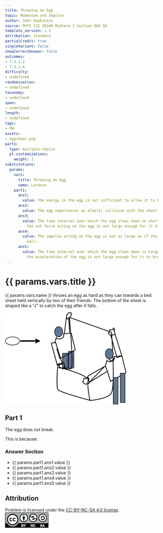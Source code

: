 ```yaml
---
title: Throwing an Egg
topic: Momentum and Impulse
author: John Hopkinson
source: PHYS 112 2014W Midterm 2 Section 002 Q4
template_version: 1.3
attribution: standard
partialCredit: true
singleVariant: false
showCorrectAnswer: false
outcomes:
- 7.3.1.3
- 7.3.1.4
difficulty:
- undefined
randomization:
- undefined
taxonomy:
- undefined
span:
- undefined
length:
- undefined
tags:
- PW
assets:
- eggsheet.png
part1:
  type: multiple-choice
  pl-customizations:
    weight: 1
substitutions:
  params:
    vars:
      title: Throwing an Egg
      name: Lorenzo
    part1:
      ans1:
        value: The energy in the egg is not sufficient to allow it to break.
      ans2:
        value: The egg experiences an elastic collision with the sheet.
      ans3:
        value: The time interval over which the egg slows down in short enough that
          the net force acting on the egg is not large enough for it to break.
      ans4:
        value: The impulse acting on the egg is not as large as if the egg hit a brick
          wall.
      ans5:
        value: The time interval over which the egg slows down is large enough that
          the acceleration of the egg is not large enough for it to break.
---
```

# {{ params.vars.title }}
{{ params.vars.name }} throws an egg as hard as they can towards a bed sheet held vertically by two of their friends.
The bottom of the sheet is shaped like a "J" to catch the egg after if falls.

<img src="eggsheet.png" alt="Figure of an egg thrown towards a bedsheet shaped like a 'J' held by two friends." width=400>

## Part 1

The egg does not break.

This is because:

### Answer Section

- {{ params.part1.ans1.value }}
- {{ params.part1.ans2.value }}
- {{ params.part1.ans3.value }}
- {{ params.part1.ans4.value }}
- {{ params.part1.ans5.value }}

## Attribution

Problem is licensed under the [CC-BY-NC-SA 4.0 license](https://creativecommons.org/licenses/by-nc-sa/4.0/).<br> ![The Creative Commons 4.0 license requiring attribution-BY, non-commercial-NC, and share-alike-SA license.](https://raw.githubusercontent.com/firasm/bits/master/by-nc-sa.png)